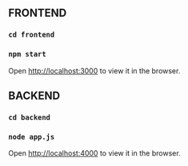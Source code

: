 ## FRONTEND

### `cd frontend`

### `npm start`

Open [http://localhost:3000](http://localhost:3000) to view it in the browser.

## BACKEND

### `cd backend`

### `node app.js`

Open [http://localhost:4000](http://localhost:4000) to view it in the browser.
